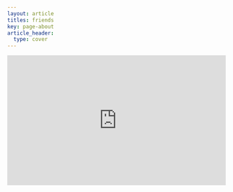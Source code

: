 ```yaml
---
layout: article
titles: friends
key: page-about
article_header:
  type: cover
---
```

<iframe width="100%" height="300"  scrolling="yes" frameborder="no" allow="autoplay" allow="loop" src="https://w.soundcloud.com/player/?url=https%3A//api.soundcloud.com/tracks/1864018608&color=%23ff5500&auto_play=true&loop=true" ></iframe>





